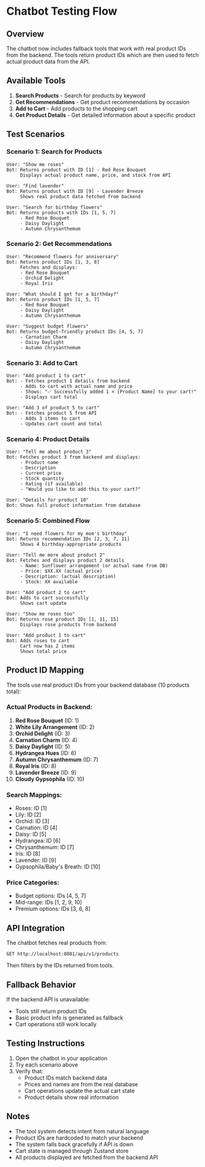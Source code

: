 # Chatbot Testing Flow

## Overview
The chatbot now includes fallback tools that work with real product IDs from the backend. The tools return product IDs which are then used to fetch actual product data from the API.

## Available Tools

1. **Search Products** - Search for products by keyword
2. **Get Recommendations** - Get product recommendations by occasion
3. **Add to Cart** - Add products to the shopping cart
4. **Get Product Details** - Get detailed information about a specific product

## Test Scenarios

### Scenario 1: Search for Products
```
User: "Show me roses"
Bot: Returns product with ID [1] - Red Rose Bouquet
     Displays actual product name, price, and stock from API

User: "Find lavender"
Bot: Returns product with ID [9] - Lavender Breeze
     Shows real product data fetched from backend

User: "Search for birthday flowers"
Bot: Returns products with IDs [1, 5, 7]
     - Red Rose Bouquet
     - Daisy Daylight
     - Autumn Chrysanthemum
```

### Scenario 2: Get Recommendations
```
User: "Recommend flowers for anniversary"
Bot: Returns product IDs [1, 3, 8]
     Fetches and displays:
     - Red Rose Bouquet
     - Orchid Delight
     - Royal Iris

User: "What should I get for a birthday?"
Bot: Returns product IDs [1, 5, 7]
     - Red Rose Bouquet
     - Daisy Daylight
     - Autumn Chrysanthemum

User: "Suggest budget flowers"
Bot: Returns budget-friendly product IDs [4, 5, 7]
     - Carnation Charm
     - Daisy Daylight
     - Autumn Chrysanthemum
```

### Scenario 3: Add to Cart
```
User: "Add product 1 to cart"
Bot: - Fetches product 1 details from backend
     - Adds to cart with actual name and price
     - Shows: "✅ Successfully added 1 × [Product Name] to your cart!"
     - Displays cart total

User: "Add 3 of product 5 to cart"
Bot: - Fetches product 5 from API
     - Adds 3 items to cart
     - Updates cart count and total
```

### Scenario 4: Product Details
```
User: "Tell me about product 3"
Bot: Fetches product 3 from backend and displays:
     - Product name
     - Description
     - Current price
     - Stock quantity
     - Rating (if available)
     - "Would you like to add this to your cart?"

User: "Details for product 10"
Bot: Shows full product information from database
```

### Scenario 5: Combined Flow
```
User: "I need flowers for my mom's birthday"
Bot: Returns recommendation IDs [2, 3, 7, 11]
     Shows 4 birthday-appropriate products

User: "Tell me more about product 2"
Bot: Fetches and displays product 2 details
     - Name: Sunflower arrangement (or actual name from DB)
     - Price: $XX.XX (actual price)
     - Description: (actual description)
     - Stock: XX available

User: "Add product 2 to cart"
Bot: Adds to cart successfully
     Shows cart update

User: "Show me roses too"
Bot: Returns rose product IDs [1, 11, 15]
     Displays rose products from backend

User: "Add product 1 to cart"
Bot: Adds roses to cart
     Cart now has 2 items
     Shows total price
```

## Product ID Mapping

The tools use real product IDs from your backend database (10 products total):

### Actual Products in Backend:
1. **Red Rose Bouquet** (ID: 1)
2. **White Lily Arrangement** (ID: 2)
3. **Orchid Delight** (ID: 3)
4. **Carnation Charm** (ID: 4)
5. **Daisy Daylight** (ID: 5)
6. **Hydrangea Hues** (ID: 6)
7. **Autumn Chrysanthemum** (ID: 7)
8. **Royal Iris** (ID: 8)
9. **Lavender Breeze** (ID: 9)
10. **Cloudy Gypsophila** (ID: 10)

### Search Mappings:
- Roses: ID [1]
- Lily: ID [2]
- Orchid: ID [3]
- Carnation: ID [4]
- Daisy: ID [5]
- Hydrangea: ID [6]
- Chrysanthemum: ID [7]
- Iris: ID [8]
- Lavender: ID [9]
- Gypsophila/Baby's Breath: ID [10]

### Price Categories:
- Budget options: IDs [4, 5, 7]
- Mid-range: IDs [1, 2, 9, 10]
- Premium options: IDs [3, 6, 8]

## API Integration

The chatbot fetches real products from:
```
GET http://localhost:8081/api/v1/products
```

Then filters by the IDs returned from tools.

## Fallback Behavior

If the backend API is unavailable:
- Tools still return product IDs
- Basic product info is generated as fallback
- Cart operations still work locally

## Testing Instructions

1. Open the chatbot in your application
2. Try each scenario above
3. Verify that:
   - Product IDs match backend data
   - Prices and names are from the real database
   - Cart operations update the actual cart state
   - Product details show real information

## Notes

- The tool system detects intent from natural language
- Product IDs are hardcoded to match your backend
- The system falls back gracefully if API is down
- Cart state is managed through Zustand store
- All products displayed are fetched from the backend API